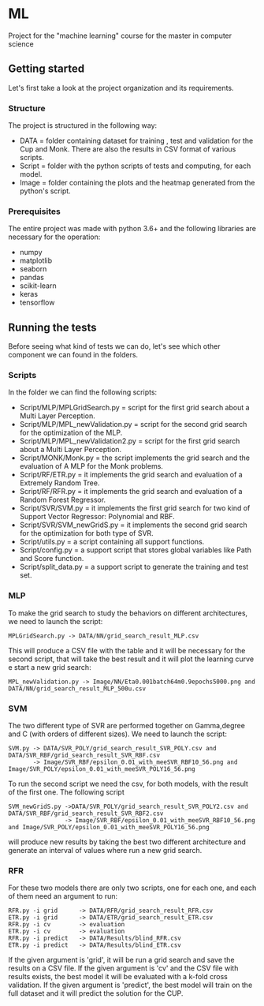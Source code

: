 # ML
Project for the "machine learning" course for the master in computer science

## Getting started

Let's first take a look at the project organization and its requirements.

### Structure
The project is structured in the following way:
* DATA = folder containing dataset for training , test and validation for the Cup and Monk. There are also the results in CSV format of various scripts.
* Script = folder with the python scripts of tests and computing, for each model.
* Image = folder containing the plots and the heatmap generated from the python's script.

### Prerequisites
The entire project was made with python 3.6+ and the following libraries are necessary for the operation:

* numpy
* matplotlib
* seaborn
* pandas
* scikit-learn
* keras
* tensorflow

## Running the tests

Before seeing what kind of tests we can do, let's see which other component we can found in the folders.

### Scripts
In the folder we can find the following scripts:
* Script/MLP/MPLGridSearch.py = script for the first grid search about a Multi Layer Perception.
* Script/MLP/MPL_newValidation.py = script for the second grid search for the optimization of the MLP.
* Script/MLP/MPL_newValidation2.py = script for the first grid search about a Multi Layer Perception.
* Script/MONK/Monk.py = the script implements the grid search and the evaluation of A MLP for the Monk problems.
* Script/RF/ETR.py = it implements the grid search and evaluation of a Extremely Random Tree.
* Script/RF/RFR.py = it implements the grid search and evaluation of a Random Forest Regressor.
* Script/SVR/SVM.py = it implements the first grid search for two kind of Support Vector Regressor: Polynomial and RBF.
* Script/SVR/SVM_newGridS.py = it implements the second grid search for the optimization for both type of SVR. 
* Script/utils.py = a script containing all support functions.
* Script/config.py = a support script that stores global variables like Path and Score function.
* Script/split_data.py = a support script to generate the training and test set.

### MLP
To make the grid search to study the behaviors on different architectures, we need to launch the script:
```
MPLGridSearch.py -> DATA/NN/grid_search_result_MLP.csv
```
This will produce a CSV file with the table and it will be necessary for the second script, that will take the best result and it will plot the learning curve e start a new grid search:
```
MPL_newValidation.py -> Image/NN/Eta0.001batch64m0.9epochs5000.png and DATA/NN/grid_search_result_MLP_500u.csv
```

### SVM
The two different type of SVR are performed together on Gamma,degree and C (with orders of different sizes). We need to launch the script:
```
SVM.py -> DATA/SVR_POLY/grid_search_result_SVR_POLY.csv and DATA/SVR_RBF/grid_search_result_SVR_RBF.csv
       -> Image/SVR_RBF/epsilon_0.01_with_meeSVR_RBF10_56.png and Image/SVR_POLY/epsilon_0.01_with_meeSVR_POLY16_56.png
```
To run the second script we need the csv, for both models, with the result of the first one. The following script
```
SVM_newGridS.py ->DATA/SVR_POLY/grid_search_result_SVR_POLY2.csv and DATA/SVR_RBF/grid_search_result_SVR_RBF2.csv
                -> Image/SVR_RBF/epsilon_0.01_with_meeSVR_RBF10_56.png and Image/SVR_POLY/epsilon_0.01_with_meeSVR_POLY16_56.png
```
 will produce new results by taking the best two different architecture and generate an interval of values where run a new grid search.
 
### RFR
For these two models there are only two scripts, one for each one, and each of them need an argument to run:

```
RFR.py -i grid      -> DATA/RFR/grid_search_result_RFR.csv
ETR.py -i grid      -> DATA/ETR/grid_search_result_ETR.csv
RFR.py -i cv        -> evaluation
ETR.py -i cv        -> evaluation
RFR.py -i predict   -> DATA/Results/blind_RFR.csv
ETR.py -i predict   -> DATA/Results/blind_ETR.csv
```
If the given argument is 'grid', it will be run a grid search and save the results on a CSV file.
If the given argument is 'cv' and the CSV file with results exists, the best model it will be evaluated with a k-fold cross validation.
If the given argument is 'predict', the best model will train on the full dataset and it will predict the solution for the CUP.
